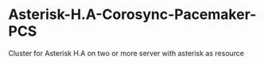 # Asterisk-H.A-Corosync-Pacemaker-PCS
Cluster for Asterisk H.A on two or more server with asterisk as resource

